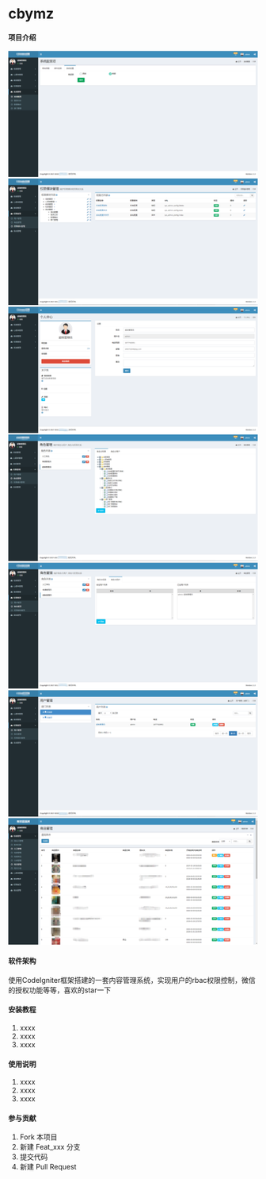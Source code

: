 # cbymz

#### 项目介绍
![Image text](https://github.com/quanchaolin/cbymz/blob/master/uploads/intro/QQ%E6%88%AA%E5%9B%BE20181107191624.png?raw=true)
![Image text](https://github.com/quanchaolin/cbymz/blob/master/uploads/intro/QQ%E6%88%AA%E5%9B%BE20181107191711.png?raw=true)
![Image text](https://github.com/quanchaolin/cbymz/blob/master/uploads/intro/QQ%E6%88%AA%E5%9B%BE20181107191740.png?raw=true)
![Image text](https://github.com/quanchaolin/cbymz/blob/master/uploads/intro/QQ%E6%88%AA%E5%9B%BE20181107191824.png?raw=true)
![Image text](https://github.com/quanchaolin/cbymz/blob/master/uploads/intro/QQ%E6%88%AA%E5%9B%BE20181107191846.png?raw=true)
![Image text](https://github.com/quanchaolin/cbymz/blob/master/uploads/intro/QQ%E6%88%AA%E5%9B%BE20181107191920.png?raw=true)
![Image text](https://github.com/quanchaolin/cbymz/blob/master/uploads/intro/QQ%E6%88%AA%E5%9B%BE20181107192056.png?raw=true)
#### 软件架构
使用CodeIgniter框架搭建的一套内容管理系统，实现用户的rbac权限控制，微信的授权功能等等，喜欢的star一下


#### 安装教程

1. xxxx
2. xxxx
3. xxxx

#### 使用说明

1. xxxx
2. xxxx
3. xxxx

#### 参与贡献

1. Fork 本项目
2. 新建 Feat_xxx 分支
3. 提交代码
4. 新建 Pull Request


